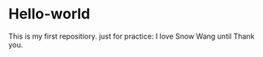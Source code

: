 # Hello-world
This is my first repositiory.
just for practice:
  I love Snow Wang until 
  Thank you.
